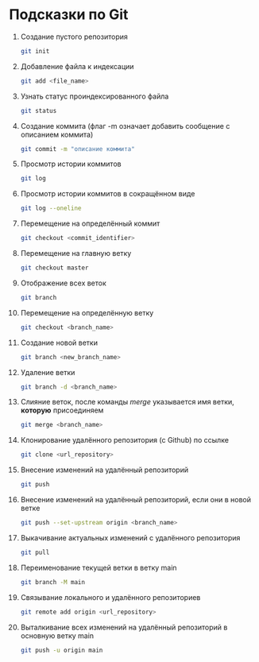 # Подсказки по Git

1. Создание пустого репозитория
    ```sh
    git init
    ```
2. Добавление файла к индексации
    ```sh
    git add <file_name>
    ```
3. Узнать статус проиндексированного файла
    ```sh
    git status
    ```
4. Создание коммита (флаг -m означает добавить сообщение с описанием коммита)
    ```sh
    git commit -m "описание коммита"
    ```
5. Просмотр истории коммитов
    ```sh
    git log
    ```
6. Просмотр истории коммитов в сокращённом виде
    ```sh
    git log --oneline
    ```
7. Перемещение на определённый коммит
    ```sh
    git checkout <commit_identifier>
    ```
8. Перемещение на главную ветку
    ```sh
    git checkout master
    ```
9. Отображение всех веток
    ```sh
    git branch
    ```
10. Перемещение на определённую ветку
    ```sh
    git checkout <branch_name>
    ```
11. Создание новой ветки
    ```sh
    git branch <new_branch_name>
    ```
12. Удаление ветки
    ```sh
    git branch -d <branch_name>
    ```
13. Слияние веток, после команды *merge* указывается имя ветки, __которую__ присоединяем
    ```sh
    git merge <branch_name>
    ```
14. Клонирование удалённого репозитория (с Github) по ссылке
    ```sh
    git clone <url_repository>
    ```
15. Внесение изменений на удалённый репозиторий
    ```sh
    git push
    ```
16. Внесение изменений на удалённый репозиторий, если они в новой ветке
    ```sh
    git push --set-upstream origin <branch_name>
    ```
17. Выкачивание актуальных изменений с удалённого репозитория
    ```sh
    git pull
    ```
18. Переименование текущей ветки в ветку main
    ```sh
    git branch -M main
    ```
19. Связывание локального и удалённого репозиториев
    ```sh
    git remote add origin <url_repository>
    ```
20. Выталкивание всех изменений на удалённый репозиторий в основную ветку main
    ```sh
    git push -u origin main
    ```